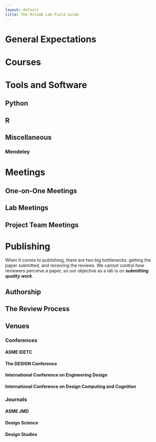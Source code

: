 ```yaml
---
layout: default
title: The McComb Lab Field Guide
---
```


# General Expectations

# Courses

# Tools and Software
## Python
## R
## Miscellaneous
### Mendeley

# Meetings
## One-on-One Meetings
## Lab Meetings
## Project Team Meetings

# Publishing
When it comes to publishing, there are two big bottlenecks: getting the paper submitted, 
and receiving the reviews. We cannot control how reviewers perceive a paper, so our 
objective as a lab is on *__submitting quality work__*.
## Authorship
## The Review Process
## Venues
### Conferences
#### ASME IDETC
#### The DESIGN Conference
#### International Conference on Engineering Design
#### International Conference on Design Computing and Cognition
### Journals
#### ASME JMD
#### Design Science
#### Design Studies


